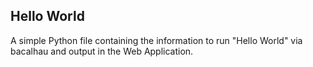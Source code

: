 ## Hello World

A simple Python file containing the information to run "Hello World" via bacalhau and output in the Web Application.